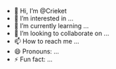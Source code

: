 - 👋 Hi, I’m @Crieket
- 👀 I’m interested in ...
- 🌱 I’m currently learning ...
- 💞️ I’m looking to collaborate on ...
- 📫 How to reach me ...
- 😄 Pronouns: ...
- ⚡ Fun fact: ...

<!---
Crieket/Crieket is a ✨ special ✨ repository because its `README.md` (this file) appears on your GitHub profile.
You can click the Preview link to take a look at your changes.
--->
